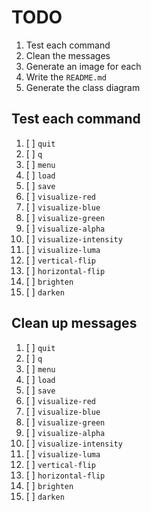 # TODO

1. Test each command
2. Clean the messages
3. Generate an image for each
4. Write the `README.md`
5. Generate the class diagram

## Test each command

1. [ ] `quit`
2. [ ] `q`
3. [ ] `menu`
4. [ ] `load`
5. [ ] `save`
6. [ ] `visualize-red`
7. [ ] `visualize-blue`
8. [ ] `visualize-green`
9. [ ] `visualize-alpha`
10. [ ] `visualize-intensity`
11. [ ] `visualize-luma`
12. [ ] `vertical-flip`
13. [ ] `horizontal-flip`
14. [ ] `brighten`
15. [ ] `darken`

## Clean up messages

1. [ ] `quit`
2. [ ] `q`
3. [ ] `menu`
4. [ ] `load`
5. [ ] `save`
6. [ ] `visualize-red`
7. [ ] `visualize-blue`
8. [ ] `visualize-green`
9. [ ] `visualize-alpha`
10. [ ] `visualize-intensity`
11. [ ] `visualize-luma`
12. [ ] `vertical-flip`
13. [ ] `horizontal-flip`
14. [ ] `brighten`
15. [ ] `darken`